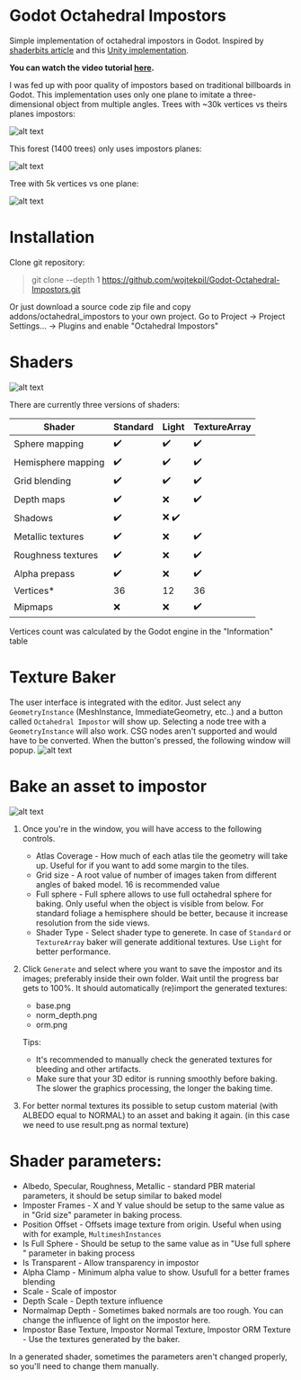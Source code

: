 
# Godot Octahedral Impostors

Simple implementation of octahedral impostors in Godot. Inspired by [shaderbits article](https://www.shaderbits.com/blog/octahedral-impostors) and this [Unity implementation](https://github.com/xraxra/IMP).

**You can watch the video tutorial [here](https://www.youtube.com/watch?v=4YhwXGbbabg).**

I was fed up with poor quality of impostors based on traditional billboards in Godot. This implementation uses only one plane to imitate a three-dimensional object from multiple angles. Trees with ~30k vertices vs theirs planes impostors:

![alt text](/screenshots/rotate2.gif?raw=true "Rotate impostors")



This forest (1400 trees) only uses impostors planes:

![alt text](/screenshots/forest.gif?raw=true "Rotate impostors")

Tree with 5k vertices vs one plane:

![alt text](/screenshots/rotate.gif?raw=true "Rotate impostors")

# Installation

Clone git repository:
 > git clone  --depth 1 https://github.com/wojtekpil/Godot-Octahedral-Impostors.git

Or just download a source code zip file and copy addons/octahedral_impostors to your own project.
Go to Project -> Project Settings... -> Plugins and enable "Octahedral Impostors"


# Shaders

![alt text](/screenshots/quality.png?raw=true "Rotate impostors")

There are currently three versions of shaders:

Shader       | Standard         | Light       | TextureArray
------------ | ------------- | ------------- | -------------
Sphere mapping | :heavy_check_mark:        | :heavy_check_mark: | :heavy_check_mark:
Hemisphere mapping | :heavy_check_mark:        | :heavy_check_mark: | :heavy_check_mark:
Grid blending  | :heavy_check_mark:        | :heavy_check_mark:  | :heavy_check_mark:
Depth maps  | :heavy_check_mark:        |   :x:  | :heavy_check_mark:
Shadows  | :heavy_check_mark:        |    :x: :heavy_check_mark:
Metallic textures  | :heavy_check_mark:        |   :x: | :heavy_check_mark:
Roughness textures  | :heavy_check_mark:        |   :x: | :heavy_check_mark:
Alpha prepass  | :heavy_check_mark:        |   :x: | :heavy_check_mark:
Vertices*      | 36                        | 12  | 36
Mipmaps        | :x:                       | :x: | :heavy_check_mark:

Vertices count was calculated by the Godot engine in the "Information" table

# Texture Baker



The user interface is integrated with the editor. Just select any `GeometryInstance` (MeshInstance, ImmediateGeometry, etc..) and a button called `Octahedral Impostor` will show up. Selecting a node tree with a `GeometryInstance` will also work. CSG nodes aren't supported and would have to be converted. When the button's pressed, the following window will popup.
![alt text](/screenshots/baker.png?raw=true "Baker")

# Bake an asset to impostor

![alt text](/screenshots/baking.gif?raw=true "Baking giff")

1. Once you're in the window, you will have access to the following controls.

   * Atlas Coverage - How much of each atlas tile the geometry will take up. Useful for if you want to add some margin to the tiles.
   * Grid size - A root value of number of images taken from different angles of baked model. 16 is recommended value
   * Full sphere - Full sphere allows to use full octahedral sphere for baking. Only useful when the object is visible from below. For standard foliage a hemisphere should be better, because it increase resolution from the side views.
   * Shader Type - Select shader type to generete. In case of `Standard` or `TextureArray` baker will generate additional textures. Use `Light` for better performance.

2. Click `Generate` and select where you want to save the impostor and its images; preferably inside their own folder. Wait until the progress bar gets to 100%. It should automatically (re)import the generated textures:

   * base.png
   * norm_depth.png
   * orm.png
   
   Tips:
   
   * It's recommended to manually check the generated textures for bleeding and other artifacts.
   * Make sure that your 3D editor is running smoothly before baking. The slower the graphics processing, the longer the baking time.
   
3. For better normal textures its possible to setup custom material (with ALBEDO equal to NORMAL) to an asset and baking it again. (in this case we need to use result.png as normal texture)

# Shader parameters:

* Albedo, Specular, Roughness, Metallic - standard PBR material parameters, it should be setup similar to baked model
* Imposter Frames - X and Y value should be setup to the same value as in "Grid size" parameter in baking process.
* Position Offset - Offsets image texture from origin. Useful when using with for example, `MultimeshInstances`
* Is Full Sphere - Should be setup to the same value as in "Use full sphere " parameter in baking process
* Is Transparent - Allow transparency in impostor
* Alpha Clamp - Minimum alpha value to show. Usufull for a better frames blending
* Scale - Scale of impostor
* Depth Scale - Depth texture influence
* Normalmap Depth - Sometimes baked normals are too rough. You can change the influence of light on the impostor here.
* Impostor Base Texture, Impostor Normal Texture, Impostor ORM Texture - Use the textures generated by the baker.

In a generated shader, sometimes the parameters aren't changed properly, so you'll need to change them manually.